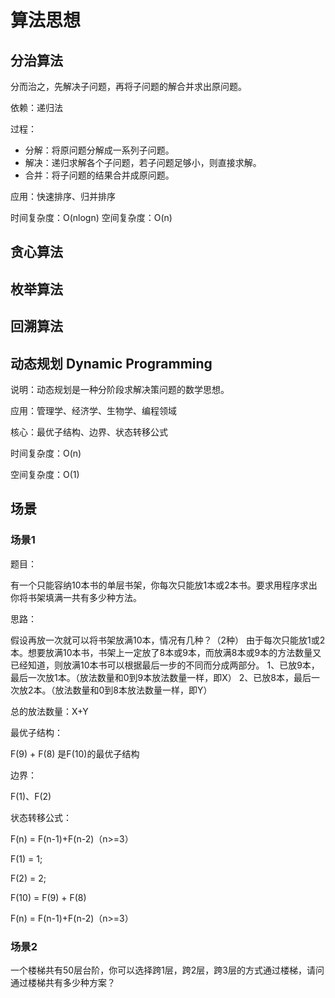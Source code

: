 # 算法思想

## 分治算法

分而治之，先解决子问题，再将子问题的解合并求出原问题。

依赖：递归法

过程：

- 分解：将原问题分解成一系列子问题。
- 解决：递归求解各个子问题，若子问题足够小，则直接求解。
- 合并：将子问题的结果合并成原问题。

应用：快速排序、归并排序

时间复杂度：O(nlogn)
空间复杂度：O(n)

## 贪心算法

## 枚举算法

## 回溯算法

## 动态规划 Dynamic Programming

说明：动态规划是一种分阶段求解决策问题的数学思想。

应用：管理学、经济学、生物学、编程领域

核心：最优子结构、边界、状态转移公式

时间复杂度：O(n)

空间复杂度：O(1)

## 场景

### 场景1

题目：

有一个只能容纳10本书的单层书架，你每次只能放1本或2本书。要求用程序求出你将书架填满一共有多少种方法。

思路：

  假设再放一次就可以将书架放满10本，情况有几种？（2种）
由于每次只能放1或2本。想要放满10本书，书架上一定放了8本或9本，而放满8本或9本的方法数量又已经知道，则放满10本书可以根据最后一步的不同而分成两部分。
1、已放9本，最后一次放1本。（放法数量和0到9本放法数量一样，即X）
2、已放8本，最后一次放2本。（放法数量和0到8本放法数量一样，即Y）

总的放法数量：X+Y

最优子结构：

F(9) + F(8) 是F(10)的最优子结构

边界：

F(1)、F(2)

状态转移公式：

F(n) = F(n-1)+F(n-2)（n>=3）

F(1) = 1;

F(2) = 2;

F(10) = F(9) + F(8)

F(n) = F(n-1)+F(n-2)（n>=3）

### 场景2

 一个楼梯共有50层台阶，你可以选择跨1层，跨2层，跨3层的方式通过楼梯，请问通过楼梯共有多少种方案？
